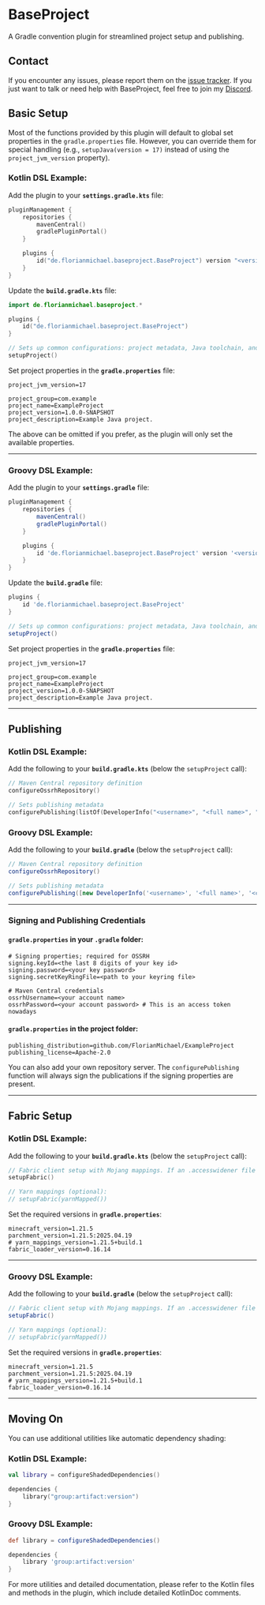 # BaseProject
A Gradle convention plugin for streamlined project setup and publishing.

## Contact
If you encounter any issues, please report them on the [issue tracker](https://github.com/FlorianMichael/BaseProject/issues).
If you just want to talk or need help with BaseProject, feel free to join my [Discord](https://florianmichael.de/discord).

## Basic Setup
Most of the functions provided by this plugin will default to global set properties in the `gradle.properties` file. However, you can override them for special handling (e.g., `setupJava(version = 17)` instead of using the `project_jvm_version` property).

### Kotlin DSL Example:
Add the plugin to your **`settings.gradle.kts`** file:

```kotlin
pluginManagement {
    repositories {
        mavenCentral()
        gradlePluginPortal()
    }

    plugins {
        id("de.florianmichael.baseproject.BaseProject") version "<version>"
    }
}
```

Update the **`build.gradle.kts`** file:

```kotlin
import de.florianmichael.baseproject.*

plugins {
    id("de.florianmichael.baseproject.BaseProject")
}

// Sets up common configurations: project metadata, Java toolchain, and compiler options
setupProject()
```

Set project properties in the **`gradle.properties`** file:

```properties
project_jvm_version=17

project_group=com.example
project_name=ExampleProject
project_version=1.0.0-SNAPSHOT
project_description=Example Java project.
```

The above can be omitted if you prefer, as the plugin will only set the available properties.

---

### Groovy DSL Example:
Add the plugin to your **`settings.gradle`** file:

```groovy
pluginManagement {
    repositories {
        mavenCentral()
        gradlePluginPortal()
    }

    plugins {
        id 'de.florianmichael.baseproject.BaseProject' version '<version>'
    }
}
```

Update the **`build.gradle`** file:

```groovy
plugins {
    id 'de.florianmichael.baseproject.BaseProject'
}

// Sets up common configurations: project metadata, Java toolchain, and compiler options
setupProject()
```

Set project properties in the **`gradle.properties`** file:

```properties
project_jvm_version=17

project_group=com.example
project_name=ExampleProject
project_version=1.0.0-SNAPSHOT
project_description=Example Java project.
```

---

## Publishing
### Kotlin DSL Example:
Add the following to your **`build.gradle.kts`** (below the `setupProject` call):

```kotlin
// Maven Central repository definition
configureOssrhRepository()

// Sets publishing metadata
configurePublishing(listOf(DeveloperInfo("<username>", "<full name>", "<contact mail>")))
```

### Groovy DSL Example:
Add the following to your **`build.gradle`** (below the `setupProject` call):

```groovy
// Maven Central repository definition
configureOssrhRepository()

// Sets publishing metadata
configurePublishing([new DeveloperInfo('<username>', '<full name>', '<contact mail>')])
```

---

### Signing and Publishing Credentials
#### **`gradle.properties` in your `.gradle` folder:**
```properties
# Signing properties; required for OSSRH
signing.keyId=<the last 8 digits of your key id>
signing.password=<your key password>
signing.secretKeyRingFile=<path to your keyring file>

# Maven Central credentials
ossrhUsername=<your account name>
ossrhPassword=<your account password> # This is an access token nowadays
```

#### **`gradle.properties` in the project folder:**

```properties
publishing_distribution=github.com/FlorianMichael/ExampleProject
publishing_license=Apache-2.0
```

You can also add your own repository server. The `configurePublishing` function will always sign the publications if the signing properties are present.

---

## Fabric Setup
### Kotlin DSL Example:
Add the following to your **`build.gradle.kts`** (below the `setupProject` call):

```kotlin
// Fabric client setup with Mojang mappings. If an .accesswidener file with the project name is present, it will also be loaded.
setupFabric()

// Yarn mappings (optional):
// setupFabric(yarnMapped())
```

Set the required versions in **`gradle.properties`**:

```properties
minecraft_version=1.21.5
parchment_version=1.21.5:2025.04.19
# yarn_mappings_version=1.21.5+build.1
fabric_loader_version=0.16.14
```

---

### Groovy DSL Example:
Add the following to your **`build.gradle`** (below the `setupProject` call):

```groovy
// Fabric client setup with Mojang mappings. If an .accesswidener file with the project name is present, it will also be loaded.
setupFabric()

// Yarn mappings (optional):
// setupFabric(yarnMapped())
```

Set the required versions in **`gradle.properties`**:

```properties
minecraft_version=1.21.5
parchment_version=1.21.5:2025.04.19
# yarn_mappings_version=1.21.5+build.1
fabric_loader_version=0.16.14
```

---

## Moving On
You can use additional utilities like automatic dependency shading:

### Kotlin DSL Example:
```kotlin
val library = configureShadedDependencies()

dependencies {
    library("group:artifact:version")
}
```

### Groovy DSL Example:
```groovy
def library = configureShadedDependencies()

dependencies {
    library 'group:artifact:version'
}
```

For more utilities and detailed documentation, please refer to the Kotlin files and methods in the plugin, which include detailed KotlinDoc comments.
